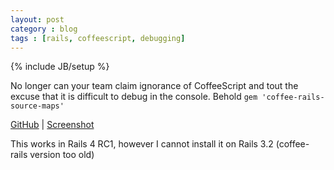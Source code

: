 ```yaml
---
layout: post
category : blog
tags : [rails, coffeescript, debugging]
---
```

{% include JB/setup %}

No longer can your team claim ignorance of CoffeeScript and tout the excuse that it is difficult to debug in the console. Behold `gem 'coffee-rails-source-maps'`

[GitHub](https://github.com/markbates/coffee-rails-source-maps) | [Screenshot](http://cl.ly/image/233C2H1j1V0F)

This works in Rails 4 RC1, however I cannot install it on Rails 3.2 (coffee-rails version too old)